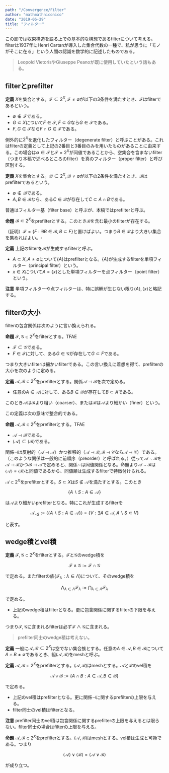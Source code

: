 ```yaml
---
path: "/Convergence/Filter"
author: "mathmathniconico"
date: "2019-06-29"
title: "フィルター"
---
```


この節では収束構造を語る上での基本的な構想であるfilterについて考える。filterは1937年にHenri Cartanが導入した集合代数の一種で、私が思うに「モノがそこに在る」という人間の認識を数学的に記述したものである。

> Leopold VietorisやGiuseppe Peanoが既に使用していたという話もある。



## filterとprefilter

**定義** $X$を集合とする。$\mathscr{F}\subset 2^{X}, \mathscr{F}\neq\emptyset$が以下の3条件を満たすとき、$\mathscr{F}$はfilterであるという。

- $\emptyset\notin\mathscr{F}$である。
- $G\subset X$について$F\in\mathscr{F}, F\subset G$なら$G\in\mathscr{F}$である。
- $F, G\in\mathscr{F}$なら$F\cap G\in\mathscr{F}$である。

例外的に$2^{X}$を退化したフィルター（degenerate filter）と呼ぶことがある。これはfilterの定義として上記の2番目と3番目のみを用いたものがあることに由来する。この場合は$\emptyset\in\mathscr{F}$と$\mathscr{F}=2^{X}$が同値であることから、空集合を含まないfilter（つまり本稿で述べるところのfilter）を真のフィルター（proper filter）と呼び区別する。

**定義** $X$を集合とする。$\mathscr{B}\subset 2^{X}, \mathscr{B}\neq\emptyset$が以下の2条件を満たすとき、$\mathscr{B}$はprefilterであるという。

- $\emptyset\notin\mathscr{B}$である。
- $A, B\in\mathscr{B}$なら、ある$C\in\mathscr{B}$が存在して$C\subset A\cap B$である。

普通はフィルター基（filter base）と呼ぶが、本稿ではprefilterと呼ぶ。

**命題** $\mathscr{B}\subset 2^{X}$をprefilterとする。このとき$\mathscr{B}$を含む最小のfilterが存在する。

（証明）$\mathscr{F}=\lbrace F : \exists B\in\mathscr{B}, B\subset F \rbrace$と置けばよい。つまり$B\in\mathscr{B}$より大きい集合を集めればよい。$\square$

**定義** 上記のfilterを$\mathscr{B}$が生成するfilterと呼ぶ。

- $A\subset X, A\neq\emptyset$について$\lbrace A \rbrace$はprefilterとなる。$\lbrace A \rbrace$が生成するfilterを単項フィルター（principal filter）という。
- $x\in X$について$A=\lbrace x \rbrace$とした単項フィルターを点フィルター（point filter）という。

**注意** 単項フィルターや点フィルターは、特に誤解が生じない限り$\langle A \rangle, \langle x \rangle$と略記する。



## filterの大小

filterの包含関係は次のように言い換えられる。

**命題** $\mathscr{F}, \mathscr{G}\subset 2^{X}$をfilterとする。TFAE

- $\mathscr{F}\subset\mathscr{G}$である。
- $F\in\mathscr{F}$に対して、ある$G\in\mathscr{G}$が存在して$G\subset F$である。

つまり大きいfilterは細かいfilterである。この言い換えに着想を得て、prefilterの大小を次のように定める。

**定義** $\mathscr{A}, \mathscr{B}\subset 2^{X}$をprefilterとする。関係$\mathscr{A}\dashv\mathscr{B}$を次で定める。

- 任意の$A\in\mathscr{A}$に対して、ある$B\in\mathscr{B}$が存在して$B\subset A$である。

このとき$\mathscr{A}$は$\mathscr{B}$より粗い（coarser）、または$\mathscr{B}$は$\mathscr{A}$より細かい（finer）という。

この定義は次の意味で整合的である。

**命題** $\mathscr{A}, \mathscr{B}\subset 2^{X}$をprefilterとする。TFAE

- $\mathscr{A}\dashv\mathscr{B}$である。
- $\langle \mathscr{A} \rangle\subset\langle \mathscr{B} \rangle$である。

関係$\dashv$は反射的（$\mathscr{A}\dashv\mathscr{A}$）かつ推移的（$\mathscr{A}\dashv\mathscr{B}, \mathscr{B}\dashv\mathscr{C}$なら$\mathscr{A}\dashv\mathscr{C}$）である。（このような関係は一般的に前順序（preorder）と呼ばれる。）従って$\mathscr{A}\sim\mathscr{B}$を$\mathscr{A}\dashv\mathscr{B}$かつ$\mathscr{B}\dashv\mathscr{A}$で定めると、関係$\sim$は同値関係となる。命題より$\mathscr{A}\sim\mathscr{B}$は$\langle \mathscr{A} \rangle=\langle \mathscr{B} \rangle$と同値であるから、同値類は生成するfilterで特徴付けられる。

$\mathscr{A}\subset 2^{X}$をprefilterとする。$S\subset X$は$S\notin\mathscr{A}$を満たすとする。このとき

$$
\lbrace A\backslash S : A\in\mathscr{A} \rbrace
$$

は$\mathscr{A}$より細かいprefilterとなる。特にこれが生成するfilterを

$$
\mathscr{A}_{\neg S}:=\langle \lbrace A\backslash S : A\in\mathscr{A} \rbrace \rangle=\lbrace V : \exists A\in\mathscr{A}, A\backslash S\subset V \rbrace
$$

と表す。



## wedge積とvel積

**定義** $\mathscr{F}, \mathscr{G}\subset 2^{X}$をfilterとする。$\mathscr{F}$と$\mathscr{G}$のwedge積を

$$
\mathscr{F}\wedge\mathscr{G}:=\mathscr{F}\cap\mathscr{G}
$$

で定める。またfilterの族$\lbrace \mathscr{F}_{\lambda} : \lambda\in\Lambda \rbrace$について、そのwedge積を

$$
\bigwedge_{\lambda\in\Lambda}\mathscr{F}_{\lambda}:=\bigcap_{\lambda\in\Lambda}\mathscr{F}_{\lambda}
$$

で定める。

- 上記のwedge積はfilterとなる。更に包含関係に関するfilterの下限を与える。

つまり$\mathscr{F}, \mathscr{G}$に含まれるfilterは必ず$\mathscr{F}\wedge\mathscr{G}$に含まれる。

> prefilter同士のwedge積は考えない。

**定義** 一般に$\mathscr{A}, \mathscr{B}\subset 2^{X}$は空でない集合族とする。任意の$A\in\mathscr{A}, B\in\mathscr{B}$について$A\cap B\neq\emptyset$であるとき、組$( \mathscr{A}, \mathscr{B} )$をmeshと呼ぶ。

**定義** $\mathscr{A}, \mathscr{B}\subset 2^{X}$をprefilterとする。$( \mathscr{A}, \mathscr{B} )$はmeshとする。$\mathscr{A}$と$\mathscr{B}$のvel積を

$$
\mathscr{A}\vee\mathscr{B}:=\lbrace A\cap B : A\in\mathscr{A}, B\in\mathscr{B} \rbrace
$$

で定める。

- 上記のvel積はprefilterとなる。更に関係$\dashv$に関するprefilterの上限を与える。
- filter同士のvel積はfilterとなる。

**注意** prefilter同士のvel積は包含関係に関するprefilterの上限を与えるとは限らない。filter同士の場合はfilterの上限を与える。

**命題** $\mathscr{A}, \mathscr{B}\subset 2^{X}$をprefilterとする。$( \mathscr{A}, \mathscr{B} )$はmeshとする。vel積は生成と可換である。つまり

$$
\langle \mathscr{A} \rangle\vee\langle \mathscr{B} \rangle=\langle \mathscr{A}\vee\mathscr{B} \rangle
$$

が成り立つ。

